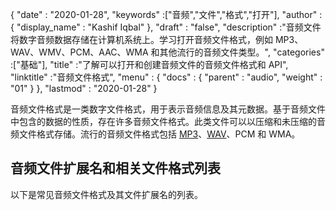 {
  "date" : "2020-01-28",
  "keywords" :["音频","文件","格式","打开"],
  "author" : {
    "display_name" : "Kashif Iqbal"
},
  "draft" : "false",
  "description" :"音频文件将数字音频数据存储在计算机系统上。学习打开音频文件格式，例如 MP3、WAV、WMV、PCM、AAC、WMA 和其他流行的音频文件类型。",
  "categories" :["基础"],
  "title" :"了解可以打开和创建音频文件的音频文件格式和 API",
  "linktitle" :"音频文件格式",
  "menu" : {
    "docs" : {
      "parent" : "audio",
      "weight" : "01"
}
},
  "lastmod" : "2020-01-28"
}


音频文件格式是一类数字文件格式，用于表示音频信息及其元数据。基于音频文件中包含的数据的性质，存在许多音频文件格式。此类文件可以以压缩和未压缩的音频文件格式存储。流行的音频文件格式包括 [MP3](/zh/audio/mp3/)、[WAV](/zh/audio/wav/)、PCM 和 WMA。

## 音频文件扩展名和相关文件格式列表

以下是常见音频文件格式及其文件扩展名的列表。

